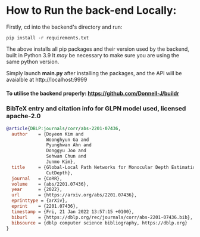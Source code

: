 
# How to Run the back-end Locally:
Firstly, cd into the backend's directory and run: 
```pip
pip install -r requirements.txt
```
The above installs all pip packages and their version used by the backend, built in Python 3.9
It *may* be necessary to make sure you are using the same python version.

Simply launch **main.py** after installing the packages, and the API will be avaialble at http://localhost:9999

#### To utilise the backend properly: https://github.com/Donnell-J/buildr
### BibTeX entry and citation info for GLPN model used, licensed apache-2.0

```bibtex
@article{DBLP:journals/corr/abs-2201-07436,
  author    = {Doyeon Kim and
               Woonghyun Ga and
               Pyunghwan Ahn and
               Donggyu Joo and
               Sehwan Chun and
               Junmo Kim},
  title     = {Global-Local Path Networks for Monocular Depth Estimation with Vertical
               CutDepth},
  journal   = {CoRR},
  volume    = {abs/2201.07436},
  year      = {2022},
  url       = {https://arxiv.org/abs/2201.07436},
  eprinttype = {arXiv},
  eprint    = {2201.07436},
  timestamp = {Fri, 21 Jan 2022 13:57:15 +0100},
  biburl    = {https://dblp.org/rec/journals/corr/abs-2201-07436.bib},
  bibsource = {dblp computer science bibliography, https://dblp.org}
}
```